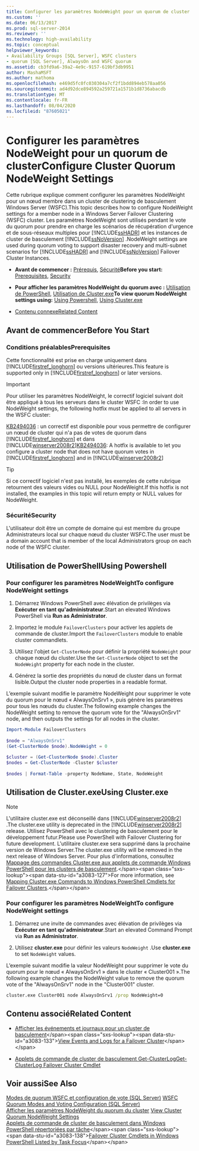 ```yaml
---
title: Configurer les paramètres NodeWeight pour un quorum de cluster | Microsoft Docs
ms.custom: ''
ms.date: 06/13/2017
ms.prod: sql-server-2014
ms.reviewer: ''
ms.technology: high-availability
ms.topic: conceptual
helpviewer_keywords:
- Availability Groups [SQL Server], WSFC clusters
- quorum [SQL Server], AlwaysOn and WSFC quorum
ms.assetid: cb3fd9a6-39a2-4e9c-9157-619bf3db9951
author: MashaMSFT
ms.author: mathoma
ms.openlocfilehash: e469d5fc0fc030304a7cf2f1bdd894eb578aa056
ms.sourcegitcommit: ad4d92dce894592a259721a1571b1d8736abacdb
ms.translationtype: MT
ms.contentlocale: fr-FR
ms.lasthandoff: 08/04/2020
ms.locfileid: "87605021"
---
```

# <a name="configure-cluster-quorum-nodeweight-settings"></a><span data-ttu-id="a3083-102">Configurer les paramètres NodeWeight pour un quorum de cluster</span><span class="sxs-lookup"><span data-stu-id="a3083-102">Configure Cluster Quorum NodeWeight Settings</span></span>
  <span data-ttu-id="a3083-103">Cette rubrique explique comment configurer les paramètres NodeWeight pour un nœud membre dans un cluster de clustering de basculement Windows Server (WSFC).</span><span class="sxs-lookup"><span data-stu-id="a3083-103">This topic describes how to configure NodeWeight settings for a member node in a Windows Server Failover Clustering (WSFC) cluster.</span></span> <span data-ttu-id="a3083-104">Les paramètres NodeWeight sont utilisés pendant le vote du quorum pour prendre en charge les scénarios de récupération d'urgence et de sous-réseaux multiples pour [!INCLUDE[ssHADR](../../../includes/sshadr-md.md)] et les instances de cluster de basculement [!INCLUDE[ssNoVersion](../../../includes/ssnoversion-md.md)] .</span><span class="sxs-lookup"><span data-stu-id="a3083-104">NodeWeight settings are used during quorum voting to support disaster recovery and multi-subnet scenarios for [!INCLUDE[ssHADR](../../../includes/sshadr-md.md)] and [!INCLUDE[ssNoVersion](../../../includes/ssnoversion-md.md)] Failover Cluster Instances.</span></span>  
  
-   <span data-ttu-id="a3083-105">**Avant de commencer :**  [Prérequis](#Prerequisites), [Sécurité](#Security)</span><span class="sxs-lookup"><span data-stu-id="a3083-105">**Before you start:**  [Prerequisites](#Prerequisites), [Security](#Security)</span></span>  
  
-   <span data-ttu-id="a3083-106">**Pour afficher les paramètres NodeWeight du quorum avec :** [Utilisation de PowerShell](#PowerShellProcedure), [Utilisation de Cluster.exe](#CommandPromptProcedure)</span><span class="sxs-lookup"><span data-stu-id="a3083-106">**To view quorum NodeWeight settings using:** [Using Powershell](#PowerShellProcedure), [Using Cluster.exe](#CommandPromptProcedure)</span></span>  
  
-   [<span data-ttu-id="a3083-107">Contenu connexe</span><span class="sxs-lookup"><span data-stu-id="a3083-107">Related Content</span></span>](#RelatedContent)  
  
##  <a name="before-you-start"></a><a name="BeforeYouBegin"></a> <span data-ttu-id="a3083-108">Avant de commencer</span><span class="sxs-lookup"><span data-stu-id="a3083-108">Before You Start</span></span>  
  
###  <a name="prerequisites"></a><a name="Prerequisites"></a> <span data-ttu-id="a3083-109">Conditions préalables</span><span class="sxs-lookup"><span data-stu-id="a3083-109">Prerequisites</span></span>  
 <span data-ttu-id="a3083-110">Cette fonctionnalité est prise en charge uniquement dans [!INCLUDE[firstref_longhorn](../../../includes/firstref-longhorn-md.md)] ou versions ultérieures.</span><span class="sxs-lookup"><span data-stu-id="a3083-110">This feature is supported only in [!INCLUDE[firstref_longhorn](../../../includes/firstref-longhorn-md.md)] or later versions.</span></span>  
  
> [!IMPORTANT]  
>  <span data-ttu-id="a3083-111">Pour utiliser les paramètres NodeWeight, le correctif logiciel suivant doit être appliqué à tous les serveurs dans le cluster WSFC :</span><span class="sxs-lookup"><span data-stu-id="a3083-111">In order to use NodeWeight settings, the following hotfix must be applied to all servers in the WSFC cluster:</span></span>  
>   
>  <span data-ttu-id="a3083-112">[KB2494036](https://support.microsoft.com/kb/2494036) : un correctif est disponible pour vous permettre de configurer un nœud de cluster qui n'a pas de votes de quorum dans [!INCLUDE[firstref_longhorn](../../../includes/firstref-longhorn-md.md)] et dans [!INCLUDE[winserver2008r2](../../../includes/winserver2008r2-md.md)]</span><span class="sxs-lookup"><span data-stu-id="a3083-112">[KB2494036](https://support.microsoft.com/kb/2494036): A hotfix is available to let you configure a cluster node that does not have quorum votes in [!INCLUDE[firstref_longhorn](../../../includes/firstref-longhorn-md.md)] and in [!INCLUDE[winserver2008r2](../../../includes/winserver2008r2-md.md)]</span></span>  
  
> [!TIP]  
>  <span data-ttu-id="a3083-113">Si ce correctif logiciel n'est pas installé, les exemples de cette rubrique retournent des valeurs vides ou NULL pour NodeWeight.</span><span class="sxs-lookup"><span data-stu-id="a3083-113">If this hotfix is not installed, the examples in this topic will return empty or NULL values for NodeWeight.</span></span>  
  
###  <a name="security"></a><a name="Security"></a> <span data-ttu-id="a3083-114">Sécurité</span><span class="sxs-lookup"><span data-stu-id="a3083-114">Security</span></span>  
 <span data-ttu-id="a3083-115">L'utilisateur doit être un compte de domaine qui est membre du groupe Administrateurs local sur chaque nœud du cluster WSFC.</span><span class="sxs-lookup"><span data-stu-id="a3083-115">The user must be a domain account that is member of the local Administrators group on each node of the WSFC cluster.</span></span>  
  
##  <a name="using-powershell"></a><a name="PowerShellProcedure"></a> <span data-ttu-id="a3083-116">Utilisation de PowerShell</span><span class="sxs-lookup"><span data-stu-id="a3083-116">Using Powershell</span></span>  
  
### <a name="to-configure-nodeweight-settings"></a><span data-ttu-id="a3083-117">Pour configurer les paramètres NodeWeight</span><span class="sxs-lookup"><span data-stu-id="a3083-117">To configure NodeWeight settings</span></span>
  
1.  <span data-ttu-id="a3083-118">Démarrez Windows PowerShell avec élévation de privilèges via **Exécuter en tant qu'administrateur**.</span><span class="sxs-lookup"><span data-stu-id="a3083-118">Start an elevated Windows PowerShell via **Run as Administrator**.</span></span>  
  
2.  <span data-ttu-id="a3083-119">Importez le module `FailoverClusters` pour activer les applets de commande de cluster.</span><span class="sxs-lookup"><span data-stu-id="a3083-119">Import the `FailoverClusters` module to enable cluster commandlets.</span></span>  
  
3.  <span data-ttu-id="a3083-120">Utilisez l'objet `Get-ClusterNode` pour définir la propriété `NodeWeight` pour chaque nœud du cluster.</span><span class="sxs-lookup"><span data-stu-id="a3083-120">Use the `Get-ClusterNode` object to set the `NodeWeight` property for each node in the cluster.</span></span>  
  
4.  <span data-ttu-id="a3083-121">Générez la sortie des propriétés du nœud de cluster dans un format lisible.</span><span class="sxs-lookup"><span data-stu-id="a3083-121">Output the cluster node properties in a readable format.</span></span>  
  
 <span data-ttu-id="a3083-122">L’exemple suivant modifie le paramètre NodeWeight pour supprimer le vote du quorum pour le nœud « AlwaysOnSrv1 », puis génère les paramètres pour tous les nœuds du cluster.</span><span class="sxs-lookup"><span data-stu-id="a3083-122">The following example changes the NodeWeight setting to remove the quorum vote for the "AlwaysOnSrv1" node, and then outputs the settings for all nodes in the cluster.</span></span>
  
```powershell  
Import-Module FailoverClusters  
  
$node = "AlwaysOnSrv1"  
(Get-ClusterNode $node).NodeWeight = 0  
  
$cluster = (Get-ClusterNode $node).Cluster  
$nodes = Get-ClusterNode -Cluster $cluster  
  
$nodes | Format-Table -property NodeName, State, NodeWeight  
```  
  
##  <a name="using-clusterexe"></a><a name="CommandPromptProcedure"></a> <span data-ttu-id="a3083-123">Utilisation de Cluster.exe</span><span class="sxs-lookup"><span data-stu-id="a3083-123">Using Cluster.exe</span></span>  
  
> [!NOTE]  
>  <span data-ttu-id="a3083-124">L'utilitaire cluster.exe est déconseillé dans [!INCLUDE[winserver2008r2](../../../includes/winserver2008r2-md.md)] .</span><span class="sxs-lookup"><span data-stu-id="a3083-124">The cluster.exe utility is deprecated in the [!INCLUDE[winserver2008r2](../../../includes/winserver2008r2-md.md)] release.</span></span>  <span data-ttu-id="a3083-125">Utilisez PowerShell avec le clustering de basculement pour le développement futur.</span><span class="sxs-lookup"><span data-stu-id="a3083-125">Please use PowerShell with Failover Clustering for future development.</span></span>  <span data-ttu-id="a3083-126">L'utilitaire cluster.exe sera supprimé dans la prochaine version de Windows Server.</span><span class="sxs-lookup"><span data-stu-id="a3083-126">The cluster.exe utility will be removed in the next release of Windows Server.</span></span> <span data-ttu-id="a3083-127">Pour plus d'informations, consultez [Mappage des commandes Cluster.exe aux applets de commande Windows PowerShell pour les clusters de basculement](https://technet.microsoft.com/library/ee619744\(WS.10\).aspx).</span><span class="sxs-lookup"><span data-stu-id="a3083-127">For more information, see [Mapping Cluster.exe Commands to Windows PowerShell Cmdlets for Failover Clusters](https://technet.microsoft.com/library/ee619744\(WS.10\).aspx).</span></span>  
  
### <a name="to-configure-nodeweight-settings"></a><span data-ttu-id="a3083-128">Pour configurer les paramètres NodeWeight</span><span class="sxs-lookup"><span data-stu-id="a3083-128">To configure NodeWeight settings</span></span>
  
1.  <span data-ttu-id="a3083-129">Démarrez une invite de commandes avec élévation de privilèges via **Exécuter en tant qu'administrateur**.</span><span class="sxs-lookup"><span data-stu-id="a3083-129">Start an elevated Command Prompt via **Run as Administrator**.</span></span>  
  
2.  <span data-ttu-id="a3083-130">Utilisez **cluster.exe** pour définir les valeurs `NodeWeight` .</span><span class="sxs-lookup"><span data-stu-id="a3083-130">Use **cluster.exe** to set `NodeWeight` values.</span></span>  

 <span data-ttu-id="a3083-131">L’exemple suivant modifie la valeur NodeWeight pour supprimer le vote du quorum pour le nœud « AlwaysOnSrv1 » dans le cluster « Cluster001 ».</span><span class="sxs-lookup"><span data-stu-id="a3083-131">The following example changes the NodeWeight value to remove the quorum vote of the "AlwaysOnSrv1" node in the "Cluster001" cluster.</span></span>  
  
```cmd
cluster.exe Cluster001 node AlwaysOnSrv1 /prop NodeWeight=0  
```  
  
##  <a name="related-content"></a><a name="RelatedContent"></a> <span data-ttu-id="a3083-132">Contenu associé</span><span class="sxs-lookup"><span data-stu-id="a3083-132">Related Content</span></span>  
  
-   <span data-ttu-id="a3083-133">[Afficher les événements et journaux pour un cluster de basculement](https://technet.microsoft.com/library/cc772342\(WS.10\).aspx)</span><span class="sxs-lookup"><span data-stu-id="a3083-133">[View Events and Logs for a Failover Cluster](https://technet.microsoft.com/library/cc772342\(WS.10\).aspx)</span></span>  
  
-   [<span data-ttu-id="a3083-134">Applets de commande de cluster de basculement Get-ClusterLog</span><span class="sxs-lookup"><span data-stu-id="a3083-134">Get-ClusterLog Failover Cluster Cmdlet</span></span>](https://technet.microsoft.com/library/ee461045.aspx)  
  
## <a name="see-also"></a><span data-ttu-id="a3083-135">Voir aussi</span><span class="sxs-lookup"><span data-stu-id="a3083-135">See Also</span></span>  
 <span data-ttu-id="a3083-136">[Modes de quorum WSFC et configuration de vote &#40;SQL Server&#41;](wsfc-quorum-modes-and-voting-configuration-sql-server.md) </span><span class="sxs-lookup"><span data-stu-id="a3083-136">[WSFC Quorum Modes and Voting Configuration &#40;SQL Server&#41;](wsfc-quorum-modes-and-voting-configuration-sql-server.md) </span></span>  
 <span data-ttu-id="a3083-137">[Afficher les paramètres NodeWeight du quorum du cluster](view-cluster-quorum-nodeweight-settings.md) </span><span class="sxs-lookup"><span data-stu-id="a3083-137">[View Cluster Quorum NodeWeight Settings](view-cluster-quorum-nodeweight-settings.md) </span></span>  
 <span data-ttu-id="a3083-138">[Applets de commande de cluster de basculement dans Windows PowerShell répertoriées par tâche](https://technet.microsoft.com/library/ee619761\(WS.10\).aspx)</span><span class="sxs-lookup"><span data-stu-id="a3083-138">[Failover Cluster Cmdlets in Windows PowerShell Listed by Task Focus](https://technet.microsoft.com/library/ee619761\(WS.10\).aspx)</span></span>  
